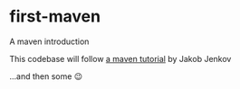 # first-maven
A maven introduction

This codebase will follow [a maven tutorial](https://jenkov.com/tutorials/maven/maven-tutorial.html) by Jakob Jenkov

...and then some :wink:
